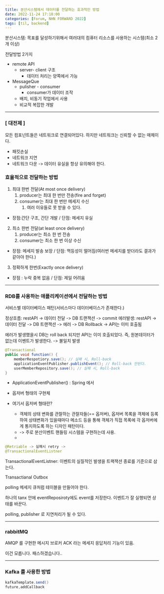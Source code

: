 ```yaml
---
title: 분산시스템에서 데이터를 전달하는 효과적인 방법
date: 2022-11-24 17:18:00
categories: [Forum, NHN FORWARD 2022]
tags: [til, backend]
---
```


분산시스템: 목표를 달성하기위해서 여러대의 컴퓨터 리소스를 사용하는 시스템(최소 2개 이상)

전달방법 2가지
- remote API
	- server- client 구조
		- 데이터 처리는 양쪽에서 가능 
- MessageQue
	- pulisher - consumer
		- consumer가 데이터 조작 
	- 배치, 비동기 작업에서 사용
	- 비교적 복잡한 개발

----

### [ 대전제 ]
모든 컴포넌트들은 네트워크로 연결되어있다.
하지만 네트워크는 신뢰할 수 없는 매체이다.
- 패킷손실
- 네트워크 지연
- 네트워크 다운
-> 데이터 유실을 항상 유의해야 한다.

### 효율적으로 전달하는 방법
1. 최대 한번 전달(At most once delivery)
	1. producer는 최대 한 번만 전송(fire and forget)
	2. consumer는 최대 한 번만 메세지 수신
		1. 여러 이유들로 못 받을 수 있다.
- 장점:간단 구조, 간단 개발 / 단점: 메세지 유실

2. 최소 한번 전달(at least once delivery)
	1. producer는 최소 한 번 전송
	2. consumer는 최소 한 번 이상 수신
- 장점:  메세지 발송 보장 / 단점: 멱등성이 떨어짐(여러번 메세지를 받더라도 결과가 같아야 한다.)

3. 정확하게 한번(Exactly once delivery)
-  장점 : 누락 중복 없음 / 단점: 제일 어려움

---

### RDB를 사용하는 애플리케이션에서 전달하는 방법
서비스별 데이터베이스 패턴(서비스마다 데이터베이스가 존재한다.)

정상흐름: restAPI -> 데이터 전달 -> DB 트랜잭션 -> commit
에러발생: restAPI -> 데이터 전달 -> DB 트랜잭션 -> 에러 -> DB Rollback  -> API는 이미 호출됨

에러가 발생했을시 DB는 roll back 되지만 API는 이미 호출되었다.
즉, 원본데이터가 없는데 이벤트가 발생한다. -> 불일치 발생

```java
@Transactional
public void function() {
	memberRespotiory.save(); // 실패 시, Roll-back
	applicationEventPublisher.publishEvent(); // Roll-back 안된다.
	userMemberRepository.save(); // 실패 시, Roll-back
}

```

- ApplicationEventPublisher() : Spring 에서 
- 옵저버 형태의 구현체

- 여기서 옵저버 형태란?
	- 객체의 상태 변화를 관찰하는 관찰자들(== 옵저버), 옵저버 목록을 객체에 등록하여 상태변화가 있을때마다 메소드 등을 통해 객체가 직접 목록에 각 옵저버에게 통지하도록 하는 디자인 패턴이다.
	- -> 주로 분산이벤트 핸들링 시스템을 구현하는데 사용.
	- 

```java
@Retriable -> 실패시 retry -> 
@TransactionalEventListner
```


TransactionalEventListner: 이벤트의 실질적인 발생을 트랙잭션 종료를 기준으로 삼는다.


Transactianal Outbox

polling 
메세지 큐처럼 테이블을 만들어야 한다.

하나의 tanx 안에 eventReposiroty에도 event를 저장한다.
이벤트가 잘 실행되면 상태를 바꾼다.

polling, publisher 로 지연처리가 될 수 있다.

---

### rabbitMQ
AMQP 를 구현한 메시지 브로커
ACK 라는 메세지 응답처리 기능이 있음.

이건 모릅니다. 패스하겠습니다..



---

### Kafka 를 사용한 방법
```java
kafkaTemplate.send()
future,addCallback
```




